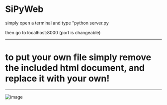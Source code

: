 # SiPyWeb

simply open a terminal and type "python server.py

then go to localhost:8000 (port is changeable)

---

 # to put your own file simply remove the included html document, and replace it with your own!


---
![image](https://user-images.githubusercontent.com/88512222/234762669-e9bce000-1ce6-49fd-b672-93c6eafbaf6a.png)

